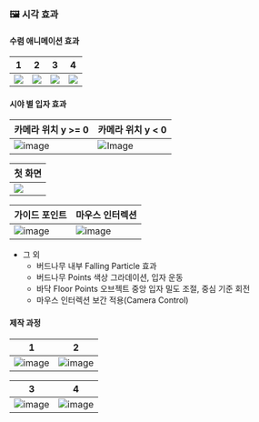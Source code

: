 ### 🖼 시각 효과
#### 수렴 애니메이션 효과
|1|2|3|4|
|-|-|-|-|
|![](https://velog.velcdn.com/images/okorion/post/0ae26f20-86fd-4699-8ce4-9e9de3cd884f/image.png)|![](https://velog.velcdn.com/images/okorion/post/a1facbff-ae0e-42b8-a5c0-75eee29bc09e/image.png)|![](https://velog.velcdn.com/images/okorion/post/a637f3c4-6ae4-451e-ace8-bd65b5fa4219/image.png)|![](https://velog.velcdn.com/images/okorion/post/4f6aee6d-b24d-4be3-9536-ac41e33b1c8f/image.png)|

#### 시야 별 입자 효과
|카메라 위치 y >= 0|카메라 위치 y < 0|
|-|-|
|![image](https://github.com/user-attachments/assets/48394588-3675-46fd-b138-72e97a012ae3)|![Image](https://github.com/user-attachments/assets/dea57a8f-b304-4579-96f2-5e87e3515445)|


|첫 화면|
|-|
|![](https://velog.velcdn.com/images/okorion/post/840e940f-6b21-4c47-9154-c67ee0a1fd5b/image.png)|


|가이드 포인트|마우스 인터렉션|
|-|-|
|![image](https://github.com/user-attachments/assets/9a53191d-f089-4af0-b2e4-a4ca480cfc1a)|![image](https://github.com/user-attachments/assets/355904b2-2577-418b-8eed-da19f78b5ded)|

- 그 외
  - 버드나무 내부 Falling Particle 효과
  - 버드나무 Points 색상 그라데이션, 입자 운동
  - 바닥 Floor Points 오브젝트 중앙 입자 밀도 조절, 중심 기준 회전
  - 마우스 인터렉션 보간 적용(Camera Control)



#### 제작 과정
|1|2|
|-|-|
|![image](https://github.com/user-attachments/assets/a6cea46b-2742-4d0b-bafc-bf4001f2a194)|![image](https://github.com/user-attachments/assets/04fb8d83-563b-4a79-ab52-b4da3491e660)|

|3|4|
|-|-|
|![image](https://github.com/user-attachments/assets/383c4fc5-86c2-47c9-9550-40e3329c6122)|![image](https://github.com/user-attachments/assets/6e15fa2f-3e24-4fdc-8f03-f9e7dc24381b)|


